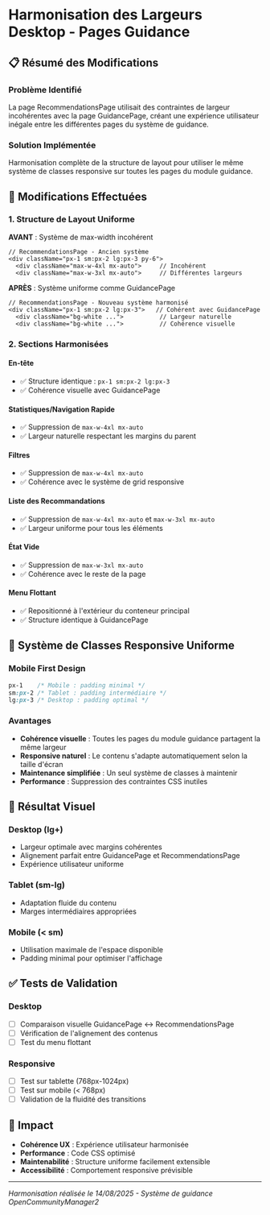 # Harmonisation des Largeurs Desktop - Pages Guidance

## 📋 Résumé des Modifications

### Problème Identifié
La page RecommendationsPage utilisait des contraintes de largeur incohérentes avec la page GuidancePage, créant une expérience utilisateur inégale entre les différentes pages du système de guidance.

### Solution Implémentée
Harmonisation complète de la structure de layout pour utiliser le même système de classes responsive sur toutes les pages du module guidance.

## 🎯 Modifications Effectuées

### 1. Structure de Layout Uniforme
**AVANT** : Système de max-width incohérent
```tsx
// RecommendationsPage - Ancien système
<div className="px-1 sm:px-2 lg:px-3 py-6">
  <div className="max-w-4xl mx-auto">     // Incohérent
  <div className="max-w-3xl mx-auto">     // Différentes largeurs
```

**APRÈS** : Système uniforme comme GuidancePage
```tsx
// RecommendationsPage - Nouveau système harmonisé
<div className="px-1 sm:px-2 lg:px-3">   // Cohérent avec GuidancePage
  <div className="bg-white ...">          // Largeur naturelle
  <div className="bg-white ...">          // Cohérence visuelle
```

### 2. Sections Harmonisées

#### En-tête
- ✅ Structure identique : `px-1 sm:px-2 lg:px-3`
- ✅ Cohérence visuelle avec GuidancePage

#### Statistiques/Navigation Rapide  
- ✅ Suppression de `max-w-4xl mx-auto`
- ✅ Largeur naturelle respectant les margins du parent

#### Filtres
- ✅ Suppression de `max-w-4xl mx-auto` 
- ✅ Cohérence avec le système de grid responsive

#### Liste des Recommandations
- ✅ Suppression de `max-w-4xl mx-auto` et `max-w-3xl mx-auto`
- ✅ Largeur uniforme pour tous les éléments

#### État Vide
- ✅ Suppression de `max-w-3xl mx-auto`
- ✅ Cohérence avec le reste de la page

#### Menu Flottant
- ✅ Repositionné à l'extérieur du conteneur principal
- ✅ Structure identique à GuidancePage

## 📐 Système de Classes Responsive Uniforme

### Mobile First Design
```css
px-1    /* Mobile : padding minimal */
sm:px-2 /* Tablet : padding intermédiaire */  
lg:px-3 /* Desktop : padding optimal */
```

### Avantages
- **Cohérence visuelle** : Toutes les pages du module guidance partagent la même largeur
- **Responsive naturel** : Le contenu s'adapte automatiquement selon la taille d'écran
- **Maintenance simplifiée** : Un seul système de classes à maintenir
- **Performance** : Suppression des contraintes CSS inutiles

## 🎨 Résultat Visuel

### Desktop (lg+)
- Largeur optimale avec margins cohérentes
- Alignement parfait entre GuidancePage et RecommendationsPage
- Expérience utilisateur uniforme

### Tablet (sm-lg)
- Adaptation fluide du contenu
- Marges intermédiaires appropriées

### Mobile (< sm)
- Utilisation maximale de l'espace disponible
- Padding minimal pour optimiser l'affichage

## ✅ Tests de Validation

### Desktop
- [ ] Comparaison visuelle GuidancePage ↔ RecommendationsPage
- [ ] Vérification de l'alignement des contenus
- [ ] Test du menu flottant

### Responsive
- [ ] Test sur tablette (768px-1024px)
- [ ] Test sur mobile (< 768px)
- [ ] Validation de la fluidité des transitions

## 🚀 Impact

- **Cohérence UX** : Expérience utilisateur harmonisée
- **Performance** : Code CSS optimisé
- **Maintenabilité** : Structure uniforme facilement extensible
- **Accessibilité** : Comportement responsive prévisible

---

*Harmonisation réalisée le 14/08/2025 - Système de guidance OpenCommunityManager2*
